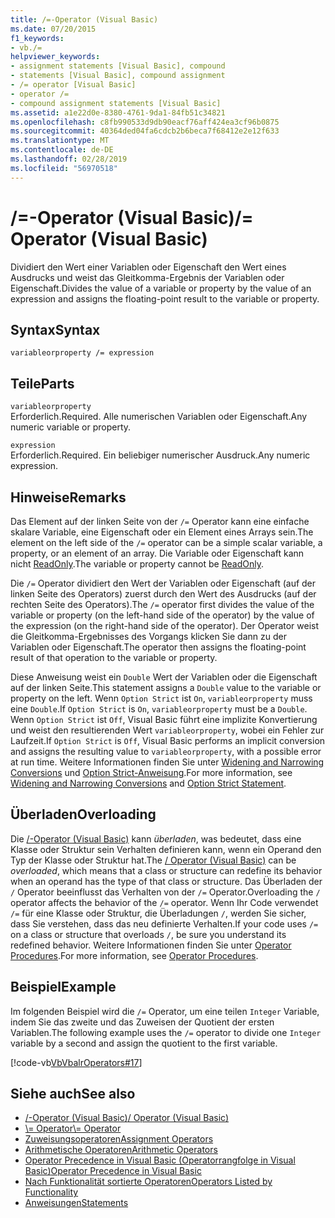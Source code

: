 ```yaml
---
title: /=-Operator (Visual Basic)
ms.date: 07/20/2015
f1_keywords:
- vb./=
helpviewer_keywords:
- assignment statements [Visual Basic], compound
- statements [Visual Basic], compound assignment
- /= operator [Visual Basic]
- operator /=
- compound assignment statements [Visual Basic]
ms.assetid: a1e22d0e-8380-4761-9da1-84fb51c34821
ms.openlocfilehash: c8fb990533d9db90eacf76aff424ea3cf96b0875
ms.sourcegitcommit: 40364ded04fa6cdcb2b6beca7f68412e2e12f633
ms.translationtype: MT
ms.contentlocale: de-DE
ms.lasthandoff: 02/28/2019
ms.locfileid: "56970518"
---
```

# <a name="-operator-visual-basic"></a><span data-ttu-id="63467-102">/=-Operator (Visual Basic)</span><span class="sxs-lookup"><span data-stu-id="63467-102">/= Operator (Visual Basic)</span></span>
<span data-ttu-id="63467-103">Dividiert den Wert einer Variablen oder Eigenschaft den Wert eines Ausdrucks und weist das Gleitkomma-Ergebnis der Variablen oder Eigenschaft.</span><span class="sxs-lookup"><span data-stu-id="63467-103">Divides the value of a variable or property by the value of an expression and assigns the floating-point result to the variable or property.</span></span>  
  
## <a name="syntax"></a><span data-ttu-id="63467-104">Syntax</span><span class="sxs-lookup"><span data-stu-id="63467-104">Syntax</span></span>  
  
```  
variableorproperty /= expression  
```  
  
## <a name="parts"></a><span data-ttu-id="63467-105">Teile</span><span class="sxs-lookup"><span data-stu-id="63467-105">Parts</span></span>  
 `variableorproperty`  
 <span data-ttu-id="63467-106">Erforderlich.</span><span class="sxs-lookup"><span data-stu-id="63467-106">Required.</span></span> <span data-ttu-id="63467-107">Alle numerischen Variablen oder Eigenschaft.</span><span class="sxs-lookup"><span data-stu-id="63467-107">Any numeric variable or property.</span></span>  
  
 `expression`  
 <span data-ttu-id="63467-108">Erforderlich.</span><span class="sxs-lookup"><span data-stu-id="63467-108">Required.</span></span> <span data-ttu-id="63467-109">Ein beliebiger numerischer Ausdruck.</span><span class="sxs-lookup"><span data-stu-id="63467-109">Any numeric expression.</span></span>  
  
## <a name="remarks"></a><span data-ttu-id="63467-110">Hinweise</span><span class="sxs-lookup"><span data-stu-id="63467-110">Remarks</span></span>  
 <span data-ttu-id="63467-111">Das Element auf der linken Seite von der `/=` Operator kann eine einfache skalare Variable, eine Eigenschaft oder ein Element eines Arrays sein.</span><span class="sxs-lookup"><span data-stu-id="63467-111">The element on the left side of the `/=` operator can be a simple scalar variable, a property, or an element of an array.</span></span> <span data-ttu-id="63467-112">Die Variable oder Eigenschaft kann nicht [ReadOnly](../../../visual-basic/language-reference/modifiers/readonly.md).</span><span class="sxs-lookup"><span data-stu-id="63467-112">The variable or property cannot be [ReadOnly](../../../visual-basic/language-reference/modifiers/readonly.md).</span></span>  
  
 <span data-ttu-id="63467-113">Die `/=` Operator dividiert den Wert der Variablen oder Eigenschaft (auf der linken Seite des Operators) zuerst durch den Wert des Ausdrucks (auf der rechten Seite des Operators).</span><span class="sxs-lookup"><span data-stu-id="63467-113">The `/=` operator first divides the value of the variable or property (on the left-hand side of the operator) by the value of the expression (on the right-hand side of the operator).</span></span> <span data-ttu-id="63467-114">Der Operator weist die Gleitkomma-Ergebnisses des Vorgangs klicken Sie dann zu der Variablen oder Eigenschaft.</span><span class="sxs-lookup"><span data-stu-id="63467-114">The operator then assigns the floating-point result of that operation to the variable or property.</span></span>  
  
 <span data-ttu-id="63467-115">Diese Anweisung weist ein `Double` Wert der Variablen oder die Eigenschaft auf der linken Seite.</span><span class="sxs-lookup"><span data-stu-id="63467-115">This statement assigns a `Double` value to the variable or property on the left.</span></span> <span data-ttu-id="63467-116">Wenn `Option Strict` ist `On`, `variableorproperty` muss eine `Double`.</span><span class="sxs-lookup"><span data-stu-id="63467-116">If `Option Strict` is `On`, `variableorproperty` must be a `Double`.</span></span> <span data-ttu-id="63467-117">Wenn `Option Strict` ist `Off`, Visual Basic führt eine implizite Konvertierung und weist den resultierenden Wert `variableorproperty`, wobei ein Fehler zur Laufzeit.</span><span class="sxs-lookup"><span data-stu-id="63467-117">If `Option Strict` is `Off`, Visual Basic performs an implicit conversion and assigns the resulting value to `variableorproperty`, with a possible error at run time.</span></span> <span data-ttu-id="63467-118">Weitere Informationen finden Sie unter [Widening and Narrowing Conversions](../../../visual-basic/programming-guide/language-features/data-types/widening-and-narrowing-conversions.md) und [Option Strict-Anweisung](../../../visual-basic/language-reference/statements/option-strict-statement.md).</span><span class="sxs-lookup"><span data-stu-id="63467-118">For more information, see [Widening and Narrowing Conversions](../../../visual-basic/programming-guide/language-features/data-types/widening-and-narrowing-conversions.md) and [Option Strict Statement](../../../visual-basic/language-reference/statements/option-strict-statement.md).</span></span>  
  
## <a name="overloading"></a><span data-ttu-id="63467-119">Überladen</span><span class="sxs-lookup"><span data-stu-id="63467-119">Overloading</span></span>  
 <span data-ttu-id="63467-120">Die [/-Operator (Visual Basic)](../../../visual-basic/language-reference/operators/floating-point-division-operator.md) kann *überladen*, was bedeutet, dass eine Klasse oder Struktur sein Verhalten definieren kann, wenn ein Operand den Typ der Klasse oder Struktur hat.</span><span class="sxs-lookup"><span data-stu-id="63467-120">The [/ Operator (Visual Basic)](../../../visual-basic/language-reference/operators/floating-point-division-operator.md) can be *overloaded*, which means that a class or structure can redefine its behavior when an operand has the type of that class or structure.</span></span> <span data-ttu-id="63467-121">Das Überladen der `/` Operator beeinflusst das Verhalten von der `/=` Operator.</span><span class="sxs-lookup"><span data-stu-id="63467-121">Overloading the `/` operator affects the behavior of the `/=` operator.</span></span> <span data-ttu-id="63467-122">Wenn Ihr Code verwendet `/=` für eine Klasse oder Struktur, die Überladungen `/`, werden Sie sicher, dass Sie verstehen, dass das neu definierte Verhalten.</span><span class="sxs-lookup"><span data-stu-id="63467-122">If your code uses `/=` on a class or structure that overloads `/`, be sure you understand its redefined behavior.</span></span> <span data-ttu-id="63467-123">Weitere Informationen finden Sie unter [Operator Procedures](../../../visual-basic/programming-guide/language-features/procedures/operator-procedures.md).</span><span class="sxs-lookup"><span data-stu-id="63467-123">For more information, see [Operator Procedures](../../../visual-basic/programming-guide/language-features/procedures/operator-procedures.md).</span></span>  
  
## <a name="example"></a><span data-ttu-id="63467-124">Beispiel</span><span class="sxs-lookup"><span data-stu-id="63467-124">Example</span></span>  
 <span data-ttu-id="63467-125">Im folgenden Beispiel wird die `/=` Operator, um eine teilen `Integer` Variable, indem Sie das zweite und das Zuweisen der Quotient der ersten Variablen.</span><span class="sxs-lookup"><span data-stu-id="63467-125">The following example uses the `/=` operator to divide one `Integer` variable by a second and assign the quotient to the first variable.</span></span>  
  
 [!code-vb[VbVbalrOperators#17](~/samples/snippets/visualbasic/VS_Snippets_VBCSharp/VbVbalrOperators/VB/Class1.vb#17)]  
  
## <a name="see-also"></a><span data-ttu-id="63467-126">Siehe auch</span><span class="sxs-lookup"><span data-stu-id="63467-126">See also</span></span>
- [<span data-ttu-id="63467-127">/-Operator (Visual Basic)</span><span class="sxs-lookup"><span data-stu-id="63467-127">/ Operator (Visual Basic)</span></span>](../../../visual-basic/language-reference/operators/floating-point-division-operator.md)
- [<span data-ttu-id="63467-128">\\= Operator</span><span class="sxs-lookup"><span data-stu-id="63467-128">\\= Operator</span></span>](../../../visual-basic/language-reference/operators/integer-division-assignment-operator.md)
- [<span data-ttu-id="63467-129">Zuweisungsoperatoren</span><span class="sxs-lookup"><span data-stu-id="63467-129">Assignment Operators</span></span>](../../../visual-basic/language-reference/operators/assignment-operators.md)
- [<span data-ttu-id="63467-130">Arithmetische Operatoren</span><span class="sxs-lookup"><span data-stu-id="63467-130">Arithmetic Operators</span></span>](../../../visual-basic/language-reference/operators/arithmetic-operators.md)
- [<span data-ttu-id="63467-131">Operator Precedence in Visual Basic (Operatorrangfolge in Visual Basic)</span><span class="sxs-lookup"><span data-stu-id="63467-131">Operator Precedence in Visual Basic</span></span>](../../../visual-basic/language-reference/operators/operator-precedence.md)
- [<span data-ttu-id="63467-132">Nach Funktionalität sortierte Operatoren</span><span class="sxs-lookup"><span data-stu-id="63467-132">Operators Listed by Functionality</span></span>](../../../visual-basic/language-reference/operators/operators-listed-by-functionality.md)
- [<span data-ttu-id="63467-133">Anweisungen</span><span class="sxs-lookup"><span data-stu-id="63467-133">Statements</span></span>](../../../visual-basic/programming-guide/language-features/statements.md)
